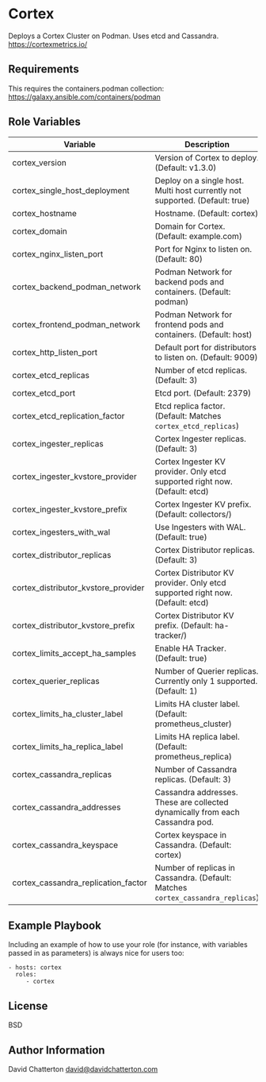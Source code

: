 Cortex
=========

Deploys a Cortex Cluster on Podman. Uses etcd and Cassandra.
https://cortexmetrics.io/

Requirements
------------

This requires the containers.podman collection: https://galaxy.ansible.com/containers/podman

Role Variables
--------------

Variable                            | Description
------------------------------------|------------------------------------------------------------------------
cortex_version                      | Version of Cortex to deploy. (Default: v1.3.0)
cortex_single_host_deployment       | Deploy on a single host. Multi host currently not supported. (Default: true)
cortex_hostname                     | Hostname. (Default: cortex)
cortex_domain                       | Domain for Cortex. (Default: example.com)
cortex_nginx_listen_port            | Port for Nginx to listen on. (Default: 80)
cortex_backend_podman_network       | Podman Network for backend pods and containers. (Default: podman)
cortex_frontend_podman_network      | Podman Network for frontend pods and containers. (Default: host)
cortex_http_listen_port             | Default port for distributors to listen on. (Default: 9009)
cortex_etcd_replicas                | Number of etcd replicas. (Default: 3)
cortex_etcd_port                    | Etcd port. (Default: 2379)
cortex_etcd_replication_factor      | Etcd replica factor. (Default: Matches `cortex_etcd_replicas`)
cortex_ingester_replicas            | Cortex Ingester replicas. (Default: 3)
cortex_ingester_kvstore_provider    | Cortex Ingester KV provider. Only etcd supported right now. (Default: etcd)
cortex_ingester_kvstore_prefix      | Cortex Ingester KV prefix. (Default: collectors/)
cortex_ingesters_with_wal           | Use Ingesters with WAL. (Default: true)
cortex_distributor_replicas         | Cortex Distributor replicas. (Default: 3)
cortex_distributor_kvstore_provider | Cortex Distributor KV provider. Only etcd supported right now. (Default: etcd)
cortex_distributor_kvstore_prefix   | Cortex Distributor KV prefix. (Default: ha-tracker/)
cortex_limits_accept_ha_samples     | Enable HA Tracker. (Default: true)
cortex_querier_replicas             | Number of Querier replicas. Currently only 1 supported. (Default: 1)
cortex_limits_ha_cluster_label      | Limits HA cluster label. (Default: prometheus_cluster)
cortex_limits_ha_replica_label      | Limits HA replica label. (Default: prometheus_replica)
cortex_cassandra_replicas           | Number of Cassandra replicas. (Default: 3)
cortex_cassandra_addresses          | Cassandra addresses. These are collected dynamically from each Cassandra pod.
cortex_cassandra_keyspace           | Cortex keyspace in Cassandra. (Default: cortex)
cortex_cassandra_replication_factor | Number of replicas in Cassandra. (Default: Matches `cortex_cassandra_replicas`)

Example Playbook
----------------

Including an example of how to use your role (for instance, with variables passed in as parameters) is always nice for users too:

    - hosts: cortex
      roles:
         - cortex

License
-------

BSD

Author Information
------------------

David Chatterton
david@davidchatterton.com
